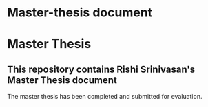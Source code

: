 # Master-thesis document
<h1>Master Thesis</h1>
<h2>This repository contains Rishi Srinivasan's Master Thesis document</h2>

<p>The master thesis has been completed and submitted for evaluation.</p>

